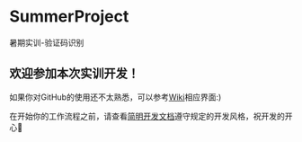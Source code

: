 # SummerProject
暑期实训-验证码识别

## 欢迎参加本次实训开发！

如果你对GitHub的使用还不太熟悉，可以参考[Wiki](https://github.com/SDU-SS-2020-Shixun/SummerProject/wiki/简明-Git-教程)相应界面:)

在开始你的工作流程之前，请查看[简明开发文档](https://github.com/SDU-SS-2020-Shixun/SummerProject/wiki/简明开发规范)遵守规定的开发风格，祝开发的开心🎉

 

